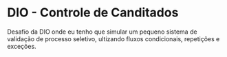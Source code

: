 # DIO - Controle de Canditados
Desafio da DIO onde eu tenho que simular um pequeno sistema de validação de processo seletivo, ultizando fluxos condicionais, repetições e exceções.
